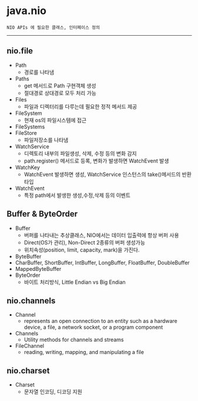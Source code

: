 # __java.nio__
    NIO APIs 에 필요한 클래스, 인터페이스 정의

-----

## nio.file

- Path
    - 경로를 나타냄
- Paths
    - get 메서드로 Path 구현객체 생성
    - 절대경로 상대경로 모두 처리 가능
- Files
    - 파일과 디렉터리를 다루는데 필요한 정적 메서드 제공
- FileSystem
    - 현재 os의 파일시스템에 접근
- FileSystems
- FileStore
    - 파일저장소를 나타냄
- WatchService
    - 디렉토리 내부의 파일생성, 삭제, 수정 등의 변화 감지
    - path.register() 메서드로 등록, 변화가 발생하면 WatchEvent 발생
- WatchKey
    - WatchEvent 발생하면 생성, WatchService 인스턴스의 take()메서드의 반환타입
- WatchEvent
    - 특정 path에서 발생한 생성,수정,삭제 등의 이벤트

## Buffer & ByteOrder

- Buffer
    - 버퍼를 나타내는 추상클래스, NIO에서는 데이터 입출력에 항상 버퍼 사용
    - Direct(OS가 관리), Non-Direct 2종류의 버퍼 생성가능
    - 위치속성(position, limit, capacity, mark)을 가진다.
- ByteBuffer
- CharBuffer, ShortBuffer, IntBuffer, LongBuffer, FloatBuffer, DoubleBuffer
- MappedByteBuffer
- ByteOrder
    - 바이트 처리방식, Little Endian vs Big Endian

## nio.channels

- Channel
    - represents an open connection to an entity such as a hardware device, a file, a network socket, or a program
      component
- Channels
    - Utility methods for channels and streams
- FileChannel
    - reading, writing, mapping, and manipulating a file

## nio.charset

- Charset
    - 문자열 인코딩, 디코딩 지원